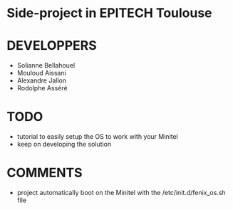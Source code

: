 # Side-project in EPITECH Toulouse

# DEVELOPPERS
* Solianne Bellahouel
* Mouloud Aissani
* Alexandre Jallon
* Rodolphe Asséré

# TODO
* tutorial to easily setup the OS to work with your Minitel
* keep on developing the solution

# COMMENTS
* project automatically boot on the Minitel with the /etc/init.d/fenix_os.sh file
